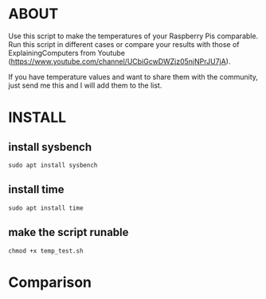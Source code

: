 # ABOUT
Use this script to make the temperatures of your Raspberry Pis comparable. Run this script in different cases or compare your results with those of ExplainingComputers from Youtube (https://www.youtube.com/channel/UCbiGcwDWZjz05njNPrJU7jA).

If you have temperature values and want to share them with the community, just send me this and I will add them to the list.

# INSTALL
## install sysbench
`sudo apt install sysbench`

## install time
`sudo apt install time`

## make the script runable
`chmod +x temp_test.sh`

# Comparison

